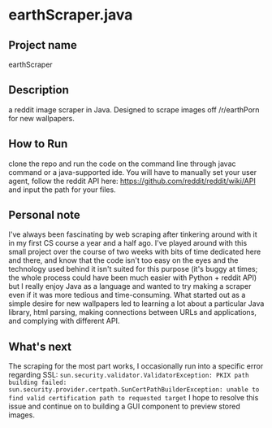 # earthScraper.java

## Project name
earthScraper

## Description 
a reddit image scraper in Java. Designed to scrape images off /r/earthPorn for new wallpapers.

## How to Run
clone the repo and run the code on the command line through javac command or a java-supported ide.
You will have to manually set your user agent, follow the reddit API here: https://github.com/reddit/reddit/wiki/API
and input the path for your files.
## Personal note 
I've always been fascinating by web scraping after tinkering around with it in my first CS course a year and a half ago. 
I've played around with this small project over the course of two weeks with bits of time dedicated here and there, and know that the code isn't too easy on the eyes and the technology used behind it isn't suited for this purpose (it's buggy at times; the whole process could have been much easier with Python + reddit API) 
but I really enjoy Java as a language and wanted to try making a scraper even if it was more tedious and time-consuming. What started out as
a simple desire for new wallpapers led to learning a lot about a particular Java library, html parsing, making connections between URLs and applications, and complying with different API. 

## What's next
The scraping for the most part works, I occasionally run into a specific error regarding SSL:
`sun.security.validator.ValidatorException: PKIX path building failed: sun.security.provider.certpath.SunCertPathBuilderException: unable to find valid certification path to requested target`
I hope to resolve this issue and continue on to building a GUI component to preview stored images.

